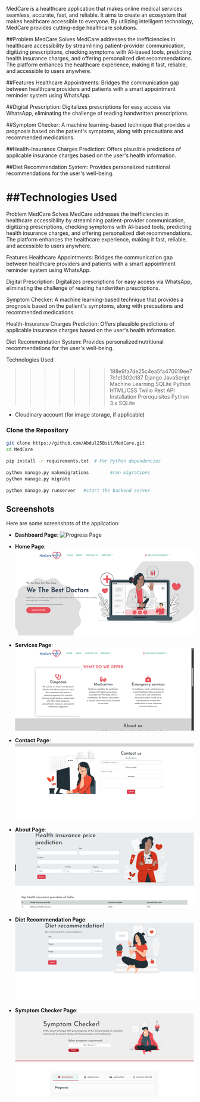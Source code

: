 MedCare is a healthcare application that makes online medical services seamless, accurate, fast, and reliable. It aims to create an ecosystem that makes healthcare accessible to everyone. By utilizing intelligent technology, MedCare provides cutting-edge healthcare solutions.

##Problem MedCare Solves
MedCare addresses the inefficiencies in healthcare accessibility by streamlining patient-provider communication, digitizing prescriptions, checking symptoms with AI-based tools, predicting health insurance charges, and offering personalized diet recommendations. The platform enhances the healthcare experience, making it fast, reliable, and accessible to users anywhere.

##Features
Healthcare Appointments: Bridges the communication gap between healthcare providers and patients with a smart appointment reminder system using WhatsApp.

##Digital Prescription: Digitalizes prescriptions for easy access via WhatsApp, eliminating the challenge of reading handwritten prescriptions.

##Symptom Checker: A machine learning-based technique that provides a prognosis based on the patient's symptoms, along with precautions and recommended medications.

##Health-Insurance Charges Prediction: Offers plausible predictions of applicable insurance charges based on the user's health information.

##Diet Recommendation System: Provides personalized nutritional recommendations for the user's well-being.

##Technologies Used
=======
Problem MedCare Solves
MedCare addresses the inefficiencies in healthcare accessibility by streamlining patient-provider communication, digitizing prescriptions, checking symptoms with AI-based tools, predicting health insurance charges, and offering personalized diet recommendations. The platform enhances the healthcare experience, making it fast, reliable, and accessible to users anywhere.

Features
Healthcare Appointments: Bridges the communication gap between healthcare providers and patients with a smart appointment reminder system using WhatsApp.

Digital Prescription: Digitalizes prescriptions for easy access via WhatsApp, eliminating the challenge of reading handwritten prescriptions.

Symptom Checker: A machine learning-based technique that provides a prognosis based on the patient's symptoms, along with precautions and recommended medications.

Health-Insurance Charges Prediction: Offers plausible predictions of applicable insurance charges based on the user's health information.

Diet Recommendation System: Provides personalized nutritional recommendations for the user's well-being.

Technologies Used
>>>>>>> 188e9fa7de25c4ea5fa470019ee77c1e1302c187
Django
JavaScript
Machine Learning
SQLite
Python
HTML/CSS
Twilio Rest API
Installation
Prerequisites
Python 3.x
SQLite
- Cloudinary account (for image storage, if applicable)

### Clone the Repository

```bash
git clone https://github.com/Abdul25Bsit/MedCare.git
cd MedCare
```


```bash
pip install -r requirements.txt  # For Python dependencies

```

```bash
python manage.py makemigrations        #run migrations
python manage.py migrate


```

```bash
python manage.py runserver   #start the backend server
```


## Screenshots

Here are some screenshots of the application:

- **Dashboard Page**:
  ![Progress Page]()


- **Home Page**:
  ![Home Page](https://github.com/Abdul25Basit/MedCare/blob/main/static/images/screenshots/home.png)

- **Services Page**:
  ![Login Page](https://github.com/Abdul25Basit/MedCare/blob/main/static/images/screenshots/services.png)

- **Contact Page**:
  ![Home Page](https://github.com/Abdul25Basit/MedCare/blob/main/static/images/screenshots/Screenshot%202024-10-01%20143353.png)

- **About Page**:
  ![Home Page](https://github.com/Abdul25Basit/MedCare/blob/main/static/images/screenshots/health.png)

- **Diet Recommendation Page**:
  ![Timer Feature](https://github.com/Abdul25Basit/MedCare/blob/main/static/images/screenshots/diet.png)

- **Symptom Checker Page**:
  ![Screenshots Page](https://github.com/Abdul25Basit/MedCare/blob/main/static/images/screenshots/symptom.png)








